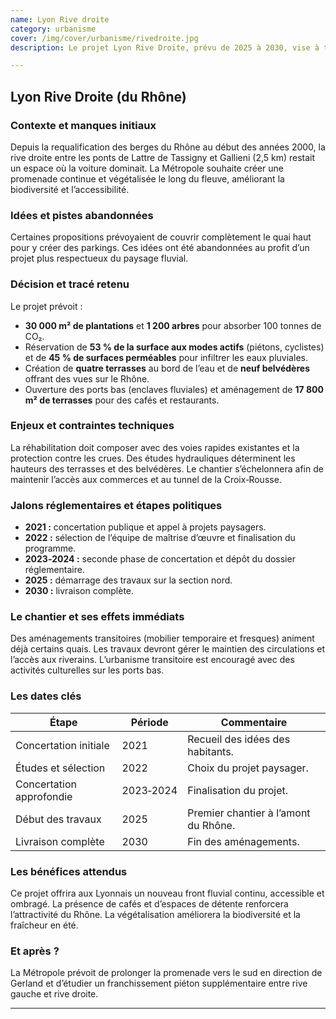 ```yaml
---
name: Lyon Rive droite
category: urbanisme
cover: /img/cover/urbanisme/rivedroite.jpg
description: Le projet Lyon Rive Droite, prévu de 2025 à 2030, vise à transformer 2,5 km de berges entre les ponts de Lattre de Tassigny et Gallieni en promenade végétalisée et accessible. Il prévoit 30 000 m² de plantations, 1 200 arbres, 53 % de surface dédiée aux modes actifs, quatre terrasses au bord de l’eau, neuf belvédères et l’aménagement de 17 800 m² de terrasses pour cafés et restaurants. Les objectifs sont d’améliorer la biodiversité, offrir un front fluvial continu et renforcer l’attractivité des quais du Rhône.

---
```

## Lyon Rive Droite (du Rhône)

### Contexte et manques initiaux

Depuis la requalification des berges du Rhône au début des années 2000, la rive droite entre les ponts de Lattre de Tassigny et Gallieni (2,5 km) restait un espace où la voiture dominait. La Métropole souhaite créer une promenade continue et végétalisée le long du fleuve, améliorant la biodiversité et l’accessibilité.

### Idées et pistes abandonnées

Certaines propositions prévoyaient de couvrir complètement le quai haut pour y créer des parkings. Ces idées ont été abandonnées au profit d’un projet plus respectueux du paysage fluvial.

### Décision et tracé retenu

Le projet prévoit :

- **30 000 m² de plantations** et **1 200 arbres** pour absorber 100 tonnes de CO₂.
- Réservation de **53 % de la surface aux modes actifs** (piétons, cyclistes) et de **45 % de surfaces perméables** pour infiltrer les eaux pluviales.
- Création de **quatre terrasses** au bord de l’eau et de **neuf belvédères** offrant des vues sur le Rhône.
- Ouverture des ports bas (enclaves fluviales) et aménagement de **17 800 m² de terrasses** pour des cafés et restaurants.

### Enjeux et contraintes techniques

La réhabilitation doit composer avec des voies rapides existantes et la protection contre les crues. Des études hydrauliques déterminent les hauteurs des terrasses et des belvédères. Le chantier s’échelonnera afin de maintenir l’accès aux commerces et au tunnel de la Croix‑Rousse.

### Jalons réglementaires et étapes politiques

- **2021 :** concertation publique et appel à projets paysagers.
- **2022 :** sélection de l’équipe de maîtrise d’œuvre et finalisation du programme.
- **2023‑2024 :** seconde phase de concertation et dépôt du dossier réglementaire.
- **2025 :** démarrage des travaux sur la section nord.
- **2030 :** livraison complète.

### Le chantier et ses effets immédiats

Des aménagements transitoires (mobilier temporaire et fresques) animent déjà certains quais. Les travaux devront gérer le maintien des circulations et l’accès aux riverains. L’urbanisme transitoire est encouragé avec des activités culturelles sur les ports bas.

### Les dates clés

| Étape | Période | Commentaire |
| --- | --- | --- |
| Concertation initiale | 2021 | Recueil des idées des habitants. |
| Études et sélection | 2022 | Choix du projet paysager. |
| Concertation approfondie | 2023‑2024 | Finalisation du projet. |
| Début des travaux | 2025 | Premier chantier à l’amont du Rhône. |
| Livraison complète | 2030 | Fin des aménagements. |

### Les bénéfices attendus

Ce projet offrira aux Lyonnais un nouveau front fluvial continu, accessible et ombragé. La présence de cafés et d’espaces de détente renforcera l’attractivité du Rhône. La végétalisation améliorera la biodiversité et la fraîcheur en été.

### Et après ?

La Métropole prévoit de prolonger la promenade vers le sud en direction de Gerland et d’étudier un franchissement piéton supplémentaire entre rive gauche et rive droite.

---

